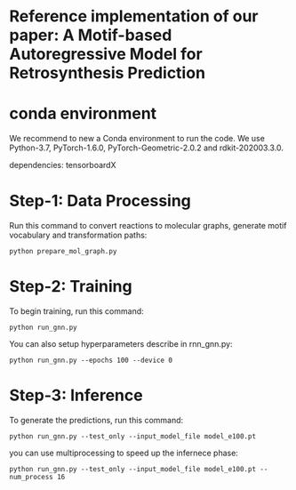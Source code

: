 # Reference implementation of our paper: A Motif-based Autoregressive Model for Retrosynthesis Prediction

# conda environment
We recommend to new a Conda environment to run the code. We use Python-3.7, PyTorch-1.6.0, PyTorch-Geometric-2.0.2 and rdkit-202003.3.0.

dependencies: tensorboardX

# Step-1: Data Processing

Run this command to convert reactions to molecular graphs, generate motif vocabulary and transformation paths:
```
python prepare_mol_graph.py
```

# Step-2: Training

To begin training, run this command:
```
python run_gnn.py
```

You can also setup hyperparameters describe in rnn_gnn.py:
```
python run_gnn.py --epochs 100 --device 0
```

# Step-3: Inference

To generate the predictions, run this command:
```
python run_gnn.py --test_only --input_model_file model_e100.pt
```

you can use multiprocessing to speed up the infernece phase:
```
python run_gnn.py --test_only --input_model_file model_e100.pt --num_process 16
```
